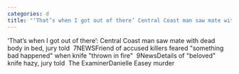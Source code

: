 ```yaml
---
categories: d
title: "‘That’s when I got out of there’ Central Coast man saw mate with dead body in bed jury told  7NEWS"
---
```

‘That’s when I got out of there’: Central Coast man saw mate with dead body in bed, jury told&nbsp;&nbsp;7NEWSFriend of accused killers feared "something bad happened" when knife "thrown in fire"&nbsp;&nbsp;9NewsDetails of "beloved" knife hazy, jury told&nbsp;&nbsp;The ExaminerDanielle Easey murder 